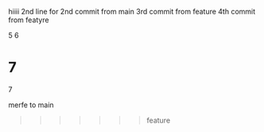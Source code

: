 hiiii
2nd line for 2nd commit from main
3rd commit from feature
4th commit from featyre

5
6

7
=======
7

merfe to 
main
>>>>>>> feature
